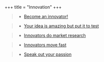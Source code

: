 +++ 
title = "Innovation" 
+++

>- [Become an innovator!](https://hungry-bhaskara-720cf0.netlify.com/post/become-an-innovator/)

>- [Your idea is amazing but put it to test](https://hungry-bhaskara-720cf0.netlify.com/post/your-idea-is-amazing-but-put-it-to-test/)

>- [Innovators do market research](https://hungry-bhaskara-720cf0.netlify.com/post/innovators-do-market-research/)

>- [Innovators move fast](https://hungry-bhaskara-720cf0.netlify.com/post/innovators-move-fast/)

>- [Speak out your passion](https://hungry-bhaskara-720cf0.netlify.com/post/speak-out-your-passion/)